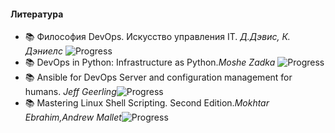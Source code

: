 #### Литература

- 📚 Философия DevOps. Искусство управления IT. _Д.Дэвис, К. Дэниелс_ ![Progress](https://progress-bar.dev/20)
- 📚 DevOps in Python: Infrastructure as Python._Moshe Zadka_ ![Progress](https://progress-bar.dev/25)
- 📚 Ansible for DevOps Server and configuration management for humans. _Jeff Geerling_![Progress](https://progress-bar.dev/35)
- 📚 Mastering Linux Shell Scripting. Second Edition._Mokhtar Ebrahim,Andrew Mallet_![Progress](https://progress-bar.dev/18)
